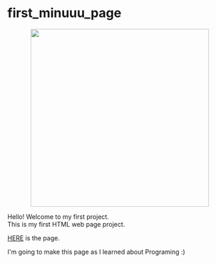 # first_minuuu_page
<p align="center">
<image width="400px" src="https://i.imgur.com/MxMBedf.jpg"/>
</p>


Hello! Welcome to my first project.\
This is my first HTML web page project.

[HERE](https://min-uuu.github.io/first_minuuu_page/first_minuuu_page.html) is the page.

I'm going to make this page as I learned about Programing :)
